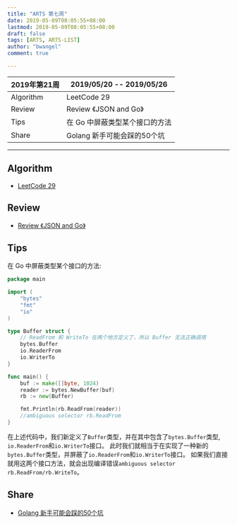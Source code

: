 ```yaml
---
title: "ARTS 第七周"
date: 2019-05-09T08:05:55+08:00
lastmod: 2019-05-09T08:05:55+08:00
draft: false
tags: [ARTS, ARTS-LIST]
author: "bwangel"
comment: true

---
```


2019年第21周|2019/05/20 -- 2019/05/26
---|---
Algorithm|LeetCode 29
Review|Review 《JSON and Go》
Tips|在 Go 中屏蔽类型某个接口的方法
Share|Golang 新手可能会踩的50个坑

<!--more-->

---

## Algorithm

+ [LeetCode 29](/2019/05/13/leetcode-29/)

## Review

+ [Review 《JSON and Go》](/2019/05/21/review-json-and-go/)

## Tips

在 Go 中屏蔽类型某个接口的方法:

```go
package main

import (
	"bytes"
	"fmt"
	"io"
)

type Buffer struct {
	// ReadFrom 和 WriteTo 在两个地方定义了，所以 Buffer 无法正确调用
	bytes.Buffer
	io.ReaderFrom
	io.WriterTo
}

func main() {
	buf := make([]byte, 1024)
	reader := bytes.NewBuffer(buf)
	rb := new(Buffer)

	fmt.Println(rb.ReadFrom(reader))
	//ambiguous selector rb.ReadFrom
}
```

在上述代码中，我们新定义了`Buffer`类型，并在其中包含了`bytes.Buffer`类型, `io.ReaderFrom`和`io.WriterTo`接口。
此时我们就相当于在实现了一种新的`bytes.Buffer`类型，并屏蔽了`io.ReaderFrom`和`io.WriterTo`接口。
如果我们直接就用这两个接口方法，就会出现编译错误`ambiguous selector rb.ReadFrom/rb.WriteTo`。

## Share

+ [Golang 新手可能会踩的50个坑](https://segmentfault.com/a/1190000013739000#articleHeader61)
